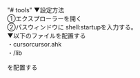 "# tools" 
▼設定方法 <br/>
①エクスプローラーを開く  <br/>
②パスウィンドウに shell:startupを入力する。 <br/>
▼以下のファイルを配置する <br/>
  ・cursorcursor.ahk  <br/>
  ・/lib  <br/>
 
 を配置する
